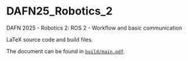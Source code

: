 # DAFN25_Robotics_2

DAFN 2025 - Robotics 2: ROS 2 - Workflow and basic communication

LaTeX source code and build files.

The document can be found in [`build/main.pdf`](build/main.pdf).
